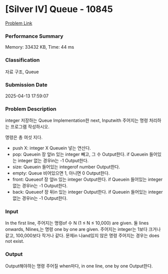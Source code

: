 <!-- Official English translation (US) — human-reviewed -->
<!-- Original: README.md -->
<!-- Translation generated: 2025-10-26 16:46:49 UTC -->

# [Silver IV] Queue - 10845 

[Problem Link](https://www.acmicpc.net/problem/10845) 

### Performance Summary

Memory: 33432 KB, Time: 44 ms

### Classification

자료 구조, Queue

### Submission Date

2025-04-13 17:59:07

### Problem Description

<p>integer 저장하는 Queue Implementation한 next, Inputwith 주어지는 명령 처리하는 프로그램 작성하시오.</p>

<p>명령은 총 여섯 지다.</p>

<ul>
	<li>push X: integer X Queuein 넣는 연산다.</li>
	<li>pop: Queuein 장 앞in 있는 integer 빼고, 그 수 Output한다. if Queuein 들어있는 integer 없는 경우in는 -1 Output한다.</li>
	<li>size: Queuein 들어있는 integerof number Output한다.</li>
	<li>empty: Queue 비어있으면 1, 아니면 0 Output한다.</li>
	<li>front: Queueof 장 앞in 있는 integer Output한다. if Queuein 들어있는 integer 없는 경우in는 -1 Output한다.</li>
	<li>back: Queueof 장 뒤in 있는 integer Output한다. if Queuein 들어있는 integer 없는 경우in는 -1 Output한다.</li>
</ul>

### Input 

 <p>In the first line, 주어지는 명령of 수 N (1 ≤ N ≤ 10,000) are given. 둘 lines onwards, Nlines,는 명령 one by one are given. 주어지는 integer는 1보다 크거나 같고, 100,000보다 작거나 같다. 문제in 나and있지 않은 명령 주어지는 경우는 does not exist.</p>

### Output 

 <p>Output해야하는 명령 주어질 when마다, in one line, one by one Output한다.</p>

